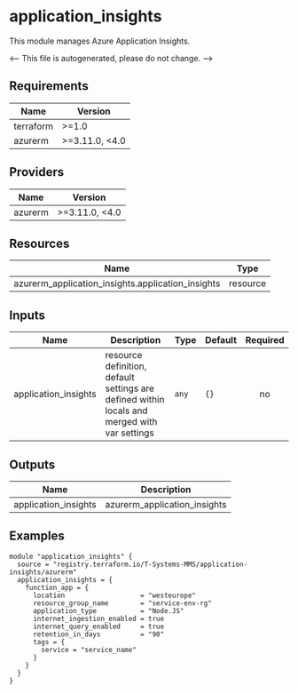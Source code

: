<!-- BEGIN_TF_DOCS -->
# application_insights

This module manages Azure Application Insights.

<-- This file is autogenerated, please do not change. -->

## Requirements

| Name | Version |
|------|---------|
| terraform | >=1.0 |
| azurerm | >=3.11.0, <4.0 |

## Providers

| Name | Version |
|------|---------|
| azurerm | >=3.11.0, <4.0 |

## Resources

| Name | Type |
|------|------|
| azurerm_application_insights.application_insights | resource |

## Inputs

| Name | Description | Type | Default | Required |
|------|-------------|------|---------|:--------:|
| application_insights | resource definition, default settings are defined within locals and merged with var settings | `any` | `{}` | no |

## Outputs

| Name | Description |
|------|-------------|
| application_insights | azurerm_application_insights |

## Examples

```hcl
module "application_insights" {
  source = "registry.terraform.io/T-Systems-MMS/application-insights/azurerm"
  application_insights = {
    function_app = {
      location                   = "westeurope"
      resource_group_name        = "service-env-rg"
      application_type           = "Node.JS"
      internet_ingestion_enabled = true
      internet_query_enabled     = true
      retention_in_days          = "90"
      tags = {
        service = "service_name"
      }
    }
  }
}
```
<!-- END_TF_DOCS -->